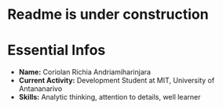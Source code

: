 # Readme is under construction
# Essential Infos
* **Name:** Coriolan Richia Andriamiharinjara
* **Current Activity:** Development Student at MIT, University of Antananarivo
* **Skills:** Analytic thinking, attention to details, well learner
